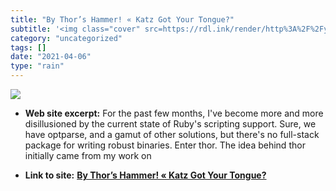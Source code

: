 ```yaml
---
title: "By Thor’s Hammer! « Katz Got Your Tongue?"
subtitle: '<img class="cover" src=https://rdl.ink/render/http%3A%2F%2Fyehudakatz.com%2F2008%2F05%2F12%2Fby-thor...'
category: "uncategorized"
tags: []
date: "2021-04-06"
type: "rain"
---
```

<img class="cover" src=https://rdl.ink/render/http%3A%2F%2Fyehudakatz.com%2F2008%2F05%2F12%2Fby-thors-hammer>



* **Web site excerpt:** For the past few months, I've become more and more disillusioned by the current state of Ruby's scripting support. Sure, we have optparse, and a gamut of other solutions, but there's no full-stack package for writing robust binaries. Enter thor. The idea behind thor initially came from my work on

* **Link to site:** **[By Thor’s Hammer! « Katz Got Your Tongue?](http://yehudakatz.com/2008/05/12/by-thors-hammer)**